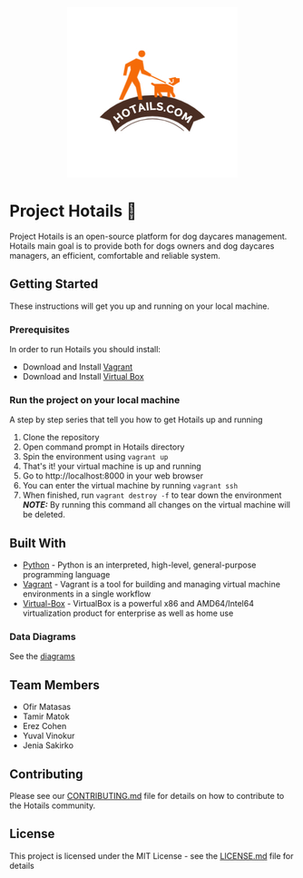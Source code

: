 <div align="center">

![](static/images/Hotails-logo.jpg)

</div>

# Project Hotails 🦴

Project Hotails is an open-source platform for dog daycares management. Hotails main goal is to provide both for dogs
owners and dog daycares managers, an efficient, comfortable and reliable system.

## Getting Started

These instructions will get you up and running on your local machine.

### Prerequisites

In order to run Hotails you should install:

* Download and Install [Vagrant](https://www.vagrantup.com/) 
* Download and Install [Virtual Box](https://www.virtualbox.org/)

### Run the project on your local machine

A step by step series that tell you how to get Hotails up and running

1. Clone the repository
2. Open command prompt in Hotails directory
3. Spin the environment using `vagrant up` 
4. That's it! your virtual machine is up and running 
5. Go to http://localhost:8000 in your web browser
6. You can enter the virtual machine by running `vagrant ssh`
7. When finished, run `vagrant destroy -f` to tear down the environment\
**_NOTE:_** By running this command all changes on the virtual machine will be deleted.

## Built With

* [Python](https://www.python.org/) - Python is an interpreted, high-level, general-purpose programming language
* [Vagrant](https://www.vagrantup.com/) - Vagrant is a tool for building and managing virtual machine environments in a
  single workflow
* [Virtual-Box](https://www.virtualbox.org/) - VirtualBox is a powerful x86 and AMD64/Intel64 virtualization product for
  enterprise as well as home use

### Data Diagrams
See the [diagrams](resources/documents/README.md)

## Team Members

* Ofir Matasas
* Tamir Matok
* Erez Cohen
* Yuval Vinokur
* Jenia Sakirko

## Contributing

Please see our [CONTRIBUTING.md](Contributing.md) file for details on how to contribute to the Hotails community.

## License

This project is licensed under the MIT License - see the [LICENSE.md](LICENSE) file for details




